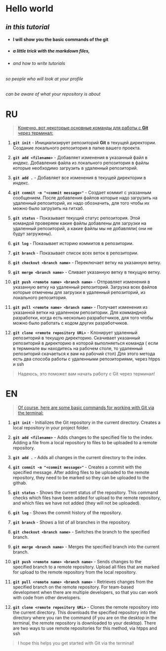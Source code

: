 # Hello world 
## _in this tutorial_
* #### I will show you the basic commands of the git
* ##### a little trick with the markdown files, 
* ###### and how to write tutorials
######  so people who will look at your profile 
###### can be aware of what your repository is about

# RU

> [Конечно, вот некоторые основные команды для работы с **Git** через терминал:][git]

1. **`git init`** - Инициализирует репозиторий **Git** в текущей директории. Создание локального репозитория в папке вашего проекта.

2. **`git add <filename>`** - Добавляет изменения в указанный файл в индекс. Добавления файла из локального репозитория в файлы которые необходимо загрузить в удаленный репозиторий.

3. **`git add .`** - Добавляет все изменения в текущей директории в индекс.

4. **`git commit -m "<commit message>"`** - Создает коммит с указанным сообщением. После добавления файлов которые надо загрузить на удаленный репозиторий, их надо обозначить, для того чтобы их можно было загрузить на гитхаб.

5. **`git status`** - Показывает текущий статус репозитория. Этой командой проверяем какие файлы добавлены для загрузки на удаленный репозиторий, а какие файлы мы не добавляли( они не будут загружены).

6. **`git log`** - Показывает историю коммитов в репозитории.

7. **`git branch`** - Показывает список всех веток в репозитории.

8. **`git checkout <branch name>`** - Переключает ветку на указанную ветку.

9. **`git merge <branch name>`** - Сливает указанную ветку в текущую ветку.

10. **`git push <remote name> <branch name>`** - Отправляет изменения в указанную ветку на удаленный репозиторий. Загрузка всех файлов которые отмечены для загрузки в удаленный репозиторий, из локального репозитория.

11. **`git pull <remote name> <branch name>`** - Получает изменения из указанной ветки на удаленном репозитории. Для коммандной разработки, когда есть несколько разработчиков, для того чтобы можно было работать с кодом других разработчиков.

12. **`git clone <remote repository URL>`** - Клонирует удаленный репозиторий в текущую директорию. Скачивает указанный репозиторий в директорию в которой выполняеться команда ( если в терминале вы находитесь на рабочем столе, то удаленный репозиторий скачаеться к вам на рабочий стол) 
Для этого метода есть два способа работы с удаленными репозиториями, через htpps и ssh

> Надеюсь, это поможет вам начать работу с Git через терминал!


# EN 

> [Of course, here are some basic commands for working with Git via the terminal:][git]

1. **`git init`** - Initializes the Git repository in the current directory. Creates a local repository in your project folder.

2. **`git add <filename>`** - Adds changes to the specified file to the index. Adding a file from a local repository to files to be uploaded to a remote repository.

3. **`git add .`** - Adds all changes in the current directory to the index.

4. **`git commit -m "<commit message>"`** - Creates a commit with the specified message. After adding files to be uploaded to the remote repository, they need to be marked so they can be uploaded to the githab.

5. **`git status`** - Shows the current status of the repository. This command checks which files have been added for upload to the remote repository, and which files we have not added (they will not be uploaded).

6. **`git log`** - Shows the commit history of the repository.

7. **`git branch`** - Shows a list of all branches in the repository.

8. **`git checkout <branch name>`** - Switches the branch to the specified branch.

9. **`git merge <branch name>`** - Merges the specified branch into the current branch.

10. **`git push <remote name> <branch name>`** - Sends changes to the specified branch to a remote repository. Upload all files that are marked for upload to the remote repository from the local repository.

11. **`git pull <remote name> <branch name>`** - Retrieves changes from the specified branch on the remote repository. For team-based development when there are multiple developers, so that you can work with code from other developers.

12. **`git clone <remote repository URL>`** - Clones the remote repository into the current directory. This downloads the specified repository into the directory where you ran the command (if you are on the desktop in the terminal, the remote repository is downloaded to your desktop). 
There are two ways to use remote repositories for this method, via htpps and ssh

> I hope this helps you get started with Git via the terminal!


[git]:[https://git-scm.com/docs/git]
